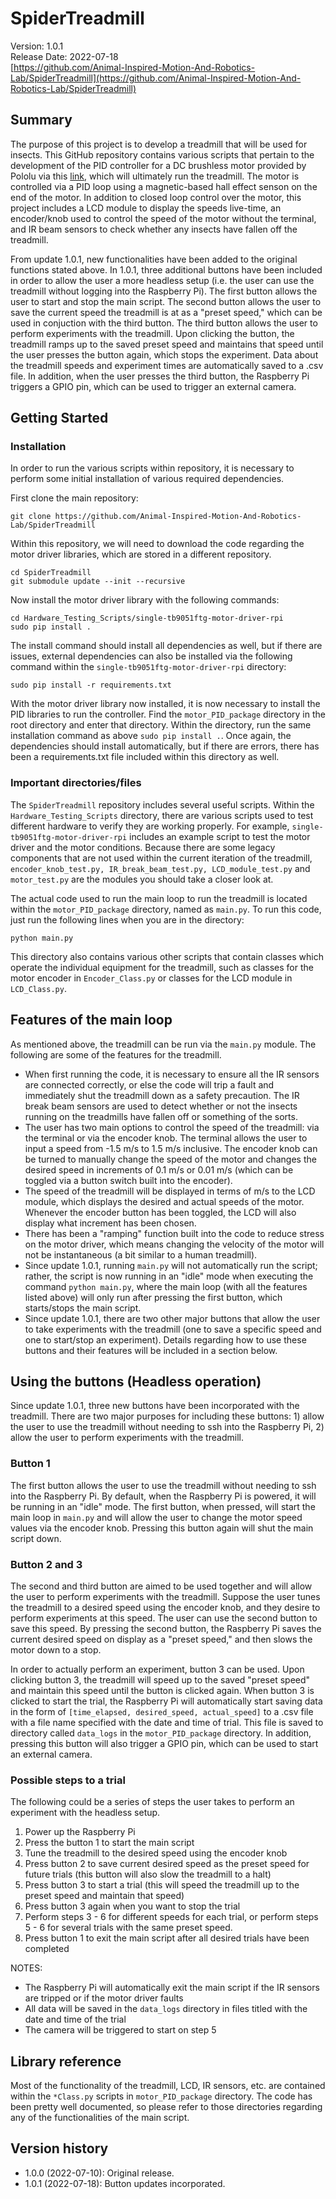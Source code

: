 # SpiderTreadmill

Version: 1.0.1<br>
Release Date: 2022-07-18<br>
[https://github.com/Animal-Inspired-Motion-And-Robotics-Lab/SpiderTreadmill](https://github.com/Animal-Inspired-Motion-And-Robotics-Lab/SpiderTreadmill)

## Summary

The purpose of this project is to develop a treadmill that will be used for insects. This GitHub repository contains various scripts that pertain to the development of the PID controller for a DC brushless motor provided by Pololu via this [link](https://www.pololu.com/product/4842), which will ultimately run the treadmill. The motor is controlled via a PID loop using a magnetic-based hall effect senson on the end of the motor. In addition to closed loop control over the motor, this project includes a LCD module to display the speeds live-time, an encoder/knob used to control the speed of the motor without the terminal, and IR beam sensors to check whether any insects have fallen off the treadmill.

From update 1.0.1, new functionalities have been added to the original functions stated above. In 1.0.1, three additional buttons have been included in order to allow the user a more headless setup (i.e. the user can use the treadmill without logging into the Raspberry Pi). The first button allows the user to start and stop the main script. The second button allows the user to save the current speed the treadmill is at as a "preset speed," which can be used in conjuction with the third button. The third button allows the user to perform experiments with the treadmill. Upon clicking the button, the treadmill ramps up to the saved preset speed and maintains that speed until the user presses the button again, which stops the experiment. Data about the treadmill speeds and experiment times are automatically saved to a .csv file. In addition, when the user presses the third button, the Raspberry Pi triggers a GPIO pin, which can be used to trigger an external camera.

## Getting Started

### Installation

In order to run the various scripts within repository, it is necessary to perform some initial installation of various required dependencies.

First clone the main repository: 

```
git clone https://github.com/Animal-Inspired-Motion-And-Robotics-Lab/SpiderTreadmill
```

Within this repository, we will need to download the code regarding the motor driver libraries, which are stored in a different repository.

```
cd SpiderTreadmill
git submodule update --init --recursive
```

Now install the motor driver library with the following commands:

```
cd Hardware_Testing_Scripts/single-tb9051ftg-motor-driver-rpi
sudo pip install .
```

The install command should install all dependencies as well, but if there are issues, external dependencies can also be installed via the following command within the `single-tb9051ftg-motor-driver-rpi` directory:

```
sudo pip install -r requirements.txt
```

With the motor driver library now installed, it is now necessary to install the PID libraries to run the controller. Find the `motor_PID_package` directory in the root directory and enter that directory. Within the directory, run the same installation command as above `sudo pip install .`. Once again, the dependencies should install automatically, but if there are errors, there has been a requirements.txt file included within this directory as well.

### Important directories/files

The `SpiderTreadmill` repository includes several useful scripts. Within the `Hardware_Testing_Scripts` directory, there are various scripts used to test different hardware to verify they are working properly. For example, `single-tb9051ftg-motor-driver-rpi` includes an example script to test the motor driver and the motor conditions. Because there are some legacy components that are not used within the current iteration of the treadmill, `encoder_knob_test.py, IR_break_beam_test.py, LCD_module_test.py` and `motor_test.py` are the modules you should take a closer look at.

The actual code used to run the main loop to run the treadmill is located within the `motor_PID_package` directory, named as `main.py`. To run this code, just run the following lines when you are in the directory:

```
python main.py
```

This directory also contains various other scripts that contain classes which operate the individual equipment for the treadmill, such as classes for the motor encoder in `Encoder_Class.py` or classes for the LCD module in `LCD_Class.py`.

## Features of the main loop

As mentioned above, the treadmill can be run via the `main.py` module. The following are some of the features for the treadmill.

* When first running the code, it is necessary to ensure all the IR sensors are connected correctly, or else the code will trip a fault and immediately shut the treadmill down as a safety precaution. The IR break beam sensors are used to detect whether or not the insects running on the treadmills have fallen off or something of the sorts. 
* The user has two main options to control the speed of the treadmill: via the terminal or via the encoder knob. The terminal allows the user to input a speed from -1.5 m/s to 1.5 m/s inclusive. The encoder knob can be turned to manually change the speed of the motor and changes the desired speed in increments of 0.1 m/s or 0.01 m/s (which can be toggled via a button switch built into the encoder).
* The speed of the treadmill will be displayed in terms of m/s to the LCD module, which displays the desired and actual speeds of the motor. Whenever the encoder button has been toggled, the LCD will also display what increment has been chosen.
* There has been a "ramping" function built into the code to reduce stress on the motor driver, which means changing the velocity of the motor will not be instantaneous (a bit similar to a human treadmill).
* Since update 1.0.1, running `main.py` will not automatically run the script; rather, the script is now running in an "idle" mode when executing the command `python main.py`, where the main loop (with all the features listed above) will only run after pressing the first button, which starts/stops the main script.
* Since update 1.0.1, there are two other major buttons that allow the user to take experiments with the treadmill (one to save a specific speed and one to start/stop an experiment). Details regarding how to use these buttons and their features will be included in a section below.

## Using the buttons (Headless operation)

Since update 1.0.1, three new buttons have been incorporated with the treadmill. There are two major purposes for including these buttons: 1) allow the user to use the treadmill without needing to ssh into the Raspberry Pi, 2) allow the user to perform experiments with the treadmill. 

### Button 1

The first button allows the user to use the treadmill without needing to ssh into the Raspberry Pi. By default, when the Raspberry Pi is powered, it will be running in an "idle" mode. The first button, when pressed, will start the main loop in `main.py` and will allow the user to change the motor speed values via the encoder knob. Pressing this button again will shut the main script down. 

### Button 2 and 3

The second and third button are aimed to be used together and will allow the user to perform experiments with the treadmill. Suppose the user tunes the treadmill to a desired speed using the encoder knob, and they desire to perform experiments at this speed. The user can use the second button to save this speed. By pressing the second button, the Raspberry Pi saves the current desired speed on display as a "preset speed," and then slows the motor down to a stop.

In order to actually perform an experiment, button 3 can be used. Upon clicking button 3, the treadmill will speed up to the saved "preset speed" and maintain this speed until the button is clicked again. When button 3 is clicked to start the trial, the Raspberry Pi will automatically start saving data in the form of `[time_elapsed, desired_speed, actual_speed]` to a .csv file with a file name specified with the date and time of trial. This file is saved to directory called `data_logs` in the `motor_PID_package` directory. In addition, pressing this button will also trigger a GPIO pin, which can be used to start an external camera. 

### Possible steps to a trial

The following could be a series of steps the user takes to perform an experiment with the headless setup.

1. Power up the Raspberry Pi
2. Press the button 1 to start the main script
3. Tune the treadmill to the desired speed using the encoder knob
4. Press button 2 to save current desired speed as the preset speed for future trials (this button will also slow the treadmill to a halt)
5. Press button 3 to start a trial (this will speed the treadmill up to the preset speed and maintain that speed)
6. Press button 3 again when you want to stop the trial
7. Perform steps 3 - 6 for different speeds for each trial, or perform steps 5 - 6 for several trials with the same preset speed.
8. Press button 1 to exit the main script after all desired trials have been completed

NOTES:
* The Raspberry Pi will automatically exit the main script if the IR sensors are tripped or if the motor driver faults
* All data will be saved in the `data_logs` directory in files titled with the date and time of the trial
* The camera will be triggered to start on step 5

## Library reference

Most of the functionality of the treadmill, LCD, IR sensors, etc. are contained within the `*Class.py` scripts in  `motor_PID_package` directory. The code has been pretty well documented, so please refer to those directories regarding any of the functionalities of the main script.

## Version history

* 1.0.0 (2022-07-10): Original release.
* 1.0.1 (2022-07-18): Button updates incorporated.